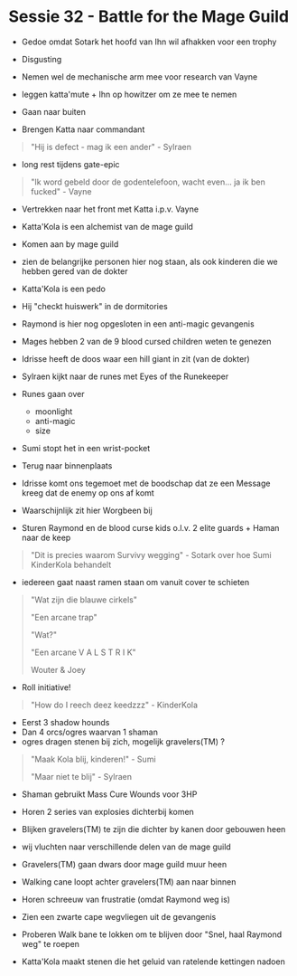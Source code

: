 # Sessie 32 - Battle for the Mage Guild

- Gedoe omdat Sotark het hoofd van Ihn wil afhakken voor een trophy
- Disgusting

- Nemen wel de mechanische arm mee voor research van Vayne

- leggen katta'mute + Ihn op howitzer om ze mee te nemen
- Gaan naar buiten

- Brengen Katta naar commandant

> "Hij is defect - mag ik een ander" - Sylraen

- long rest tijdens gate-epic

> "Ik word gebeld door de godentelefoon, wacht even... ja ik ben fucked" - Vayne

- Vertrekken naar het front met Katta i.p.v. Vayne
- Katta'Kola is een alchemist van de mage guild

- Komen aan by mage guild
- zien de belangrijke personen hier nog staan, als ook kinderen die we hebben gered van de dokter

- Katta'Kola is een pedo
- Hij "checkt huiswerk" in de dormitories

- Raymond is hier nog opgesloten in een anti-magic gevangenis

- Mages hebben 2 van de 9 blood cursed children weten te genezen

- Idrisse heeft de doos waar een hill giant in zit (van de dokter)
- Sylraen kijkt naar de runes met Eyes of the Runekeeper
- Runes gaan over
    - moonlight
    - anti-magic
    - size
- Sumi stopt het in een wrist-pocket

- Terug naar binnenplaats
- Idrisse komt ons tegemoet met de boodschap dat ze een Message kreeg dat de enemy op ons af komt
- Waarschijnlijk zit hier Worgbeen bij

- Sturen Raymond en de blood curse kids o.l.v. 2 elite guards + Haman naar de keep

> "Dit is precies waarom Survivy wegging" - Sotark over hoe Sumi KinderKola behandelt

- iedereen gaat naast ramen staan om vanuit cover te schieten

> "Wat zijn die blauwe cirkels"
>
> "Een arcane trap"
>
> "Wat?"
>
> "Een arcane V A L S T R I K"
>
> Wouter & Joey

- Roll initiative!

> "How do I reech deez keedzzz" - KinderKola

- Eerst 3 shadow hounds
- Dan 4 orcs/ogres waarvan 1 shaman
- ogres dragen stenen bij zich, mogelijk gravelers(TM) ?

> "Maak Kola blij, kinderen!" - Sumi
>
> "Maar niet te blij" - Sylraen

- Shaman gebruikt Mass Cure Wounds voor 3HP

- Horen 2 series van explosies dichterbij komen
- Blijken gravelers(TM) te zijn die dichter by kanen door gebouwen heen

- wij vluchten naar verschillende delen van de mage guild
- Gravelers(TM) gaan dwars door mage guild muur heen
- Walking cane loopt achter gravelers(TM) aan naar binnen
- Horen schreeuw van frustratie (omdat Raymond weg is)

- Zien een zwarte cape wegvliegen uit de gevangenis

- Proberen Walk bane te lokken om te blijven door "Snel, haal Raymond weg" te roepen
- Katta'Kola maakt stenen die het geluid van ratelende kettingen nadoen
